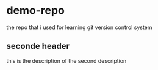 # demo-repo
the repo that i used for learning git version control system
## seconde header
this is the description of the second description
